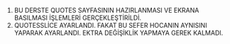 1. BU DERSTE QUOTES SAYFASININ HAZIRLANMASI VE EKRANA BASILMASI İŞLEMLERİ GERÇEKLEŞTİRİLDİ.
2. QUOTESSLİCE AYARLANDI. FAKAT BU SEFER HOCANIN AYNISINI YAPARAK AYARLANDI. EKTRA DEĞİŞİKLİK YAPMAYA GEREK KALMADI.
